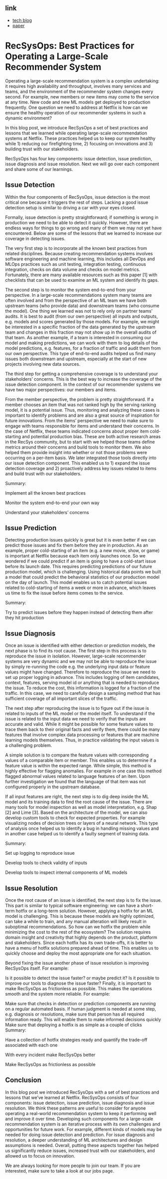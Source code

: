 ## link

- [tech blog](https://netflixtechblog.medium.com/recsysops-best-practices-for-operating-a-large-scale-recommender-system-95bbe195a841)
- [paper](https://dl.acm.org/doi/fullHtml/10.1145/3460231.3474620)

# RecSysOps: Best Practices for Operating a Large-Scale Recommender System

Operating a large-scale recommendation system is a complex undertaking: it requires high availability and throughput, involves many services and teams, and the environment of the recommender system changes every second. For example, new members or new items may come to the service at any time. New code and new ML models get deployed to production frequently. One question we need to address at Netflix is how can we ensure the healthy operation of our recommender systems in such a dynamic environment?

In this blog post, we introduce RecSysOps a set of best practices and lessons that we learned while operating large-scale recommendation systems at Netflix. These practices helped us to keep our system healthy while 1) reducing our firefighting time, 2) focusing on innovations and 3) building trust with our stakeholders.

RecSysOps has four key components: issue detection, issue prediction, issue diagnosis and issue resolution. Next we will go over each component and share some of our learnings.

## Issue Detection

Within the four components of RecSysOps, issue detection is the most critical one because it triggers the rest of steps. Lacking a good issue detection setup is similar to driving a car with your eyes closed.

Formally, issue detection is pretty straightforward; if something is wrong in production we need to be able to detect it quickly. However, there are endless ways for things to go wrong and many of them we may not yet have encountered. Below are some of the lessons that we learned to increase our coverage in detecting issues.

The very first step is to incorporate all the known best practices from related disciplines. Because creating recommendation systems involves software engineering and machine learning, this includes all DevOps and MLOps practices such as unit testing, integration testing, continuous integration, checks on data volume and checks on model metrics. Fortunately, there are many available resources such as this paper [1] with checklists that can be used to examine an ML system and identify its gaps.

The second step is to monitor the system end-to-end from your perspective. In a large-scale recommendations system many teams are often involved and from the perspective of an ML team we have both upstream teams (who provide data) and downstream teams (who consume the model). One thing we learned was not to rely only on partner teams’ audits. It is best to audit (from our own perspective) all inputs and outputs, e.g. models and scores generated by those models. For example, we might be interested in a specific fraction of the data generated by the upstream team and changes in this fraction may not show up in the overall audits of that team. As another example, if a team is interested in consuming our model and making predictions, we can work with them to log details of the model predictions, e.g. features, for a fraction of traffic and audit them from our own perspective. This type of end-to-end audits helped us find many issues both downstream and upstream, especially at the start of new projects involving new data sources.

The third step for getting a comprehensive coverage is to understand your stakeholders’ concerns. This is the best way to increase the coverage of the issue detection component. In the context of our recommender systems we have two major perspectives: our members and items.

From the member perspective, the problem is pretty straightforward. If a member chooses an item that was not ranked high by the serving ranking model, it is a potential issue. Thus, monitoring and analyzing these cases is important to identify problems and are also a great source of inspiration for future innovations.
From the items’ perspective we need to make sure to engage with teams responsible for items and understand their concerns. In the case of Netflix, these teams indicated concerns about proper item cold-starting and potential production bias. These are both active research areas in the RecSys community, but to start with we helped those teams define metrics around their concerns and build tools to monitor them. We also helped them provide insight into whether or not those problems were occurring on a per-item basis. We later integrated those tools directly into our issue detection component. This enabled us to 1) expand the issue detection coverage and 2) proactively address key issues related to items and build trust with our stakeholders.

Summary:

Implement all the known best practices

Monitor the system end-to-end your own way

Understand your stakeholders’ concerns

## Issue Prediction

Detecting production issues quickly is great but it is even better if we can predict those issues and fix them before they are in production. As an example, proper cold-starting of an item (e.g. a new movie, show, or game) is important at Netflix because each item only launches once. So we wondered if we could predict if an item is going to have a cold-start issue before its launch date. This requires predicting predictions of our future production model, which is challenging. Using historical data points we built a model that could predict the behavioral statistics of our production model on the day of launch. This model enables us to catch potential issues related to cold-starting of items a week or more in advance, which leaves us time to fix the issue before items comes to the service.

Summary:

Try to predict issues before they happen instead of detecting them after they hit production

## Issue Diagnosis

Once an issue is identified with either detection or prediction models, the next phase is to find its root cause. The first step in this process is to reproduce the issue in isolation. However, large-scale recommender systems are very dynamic and we may not be able to reproduce the issue by simply re-running the code e.g. the underlying input data or feature values might have changed. Therefore to reproduce the issue we need to set up proper logging in advance. This includes logging of item candidates, context, features, serving model id or anything that is needed to reproduce the issue. To reduce the cost, this information is logged for a fraction of the traffic. In this case, we need to carefully design a sampling method that has sufficient coverage of all important slices of the traffic.

The next step after reproducing the issue is to figure out if the issue is related to inputs of the ML model or the model itself. To understand if the issue is related to the input data we need to verify that the inputs are accurate and valid. While it might be possible for some feature values to trace them back to their original facts and verify them, there could be many features that involve complex data processing or features that are machine learning models themselves. Thus, in practice validating the input values is a challenging problem.

A simple solution is to compare the feature values with corresponding values of a comparable item or member. This enables us to determine if a feature value is within the expected range. While simple, this method is highly effective for flagging anomalies. For example in one case this method flagged abnormal values related to language features of an item. Upon further investigation we found that the language of that item was not configured properly in the upstream database.

If all input features are right, the next step is to dig deep inside the ML model and its training data to find the root cause of the issue. There are many tools for model inspection as well as model interpretation, e.g. Shap [2] and Lime [3]. Based on the architecture of the model, we can also develop custom tools to check for expected properties. For example visualizing nodes of decision trees or layers of a neural network. This type of analysis once helped us to identify a bug in handling missing values and in another case helped us to identify a faulty segment of training data.

Summary:

Set up logging to reproduce issue

Develop tools to check validity of inputs

Develop tools to inspect internal components of ML models

## Issue Resolution

Once the root cause of an issue is identified, the next step is to fix the issue. This part is similar to typical software engineering: we can have a short-term hotfix or a long-term solution. However, applying a hotfix for an ML model is challenging. This is because these models are highly optimized, can take a while to train, and any manual alteration will likely result in suboptimal recommendations. So how can we hotfix the problem while minimizing the cost to the rest of the ecosystem? The solution requires domain insight and creativity that highly depends on the product, platform and stakeholders. Since each hotfix has its own trade-offs, it is better to have a menu of hotfix solutions prepared ahead of time. This enables us to quickly choose and deploy the most appropriate one for each situation.

Beyond fixing the issue another phase of issue resolution is improving RecSysOps itself. For example:

Is it possible to detect the issue faster? or maybe predict it?
Is it possible to improve our tools to diagnose the issue faster?
Finally, it is important to make RecSysOps as frictionless as possible. This makes the operations smooth and the system more reliable. For example:

Make sure that checks in detection or prediction components are running on a regular automated basis.
If human judgment is needed at some step, e.g. diagnosis or resolutions, make sure that person has all required information ready. This will enable them to make informed decisions quickly
Make sure that deploying a hotfix is as simple as a couple of clicks
Summary:

Have a collection of hotfix strategies ready and quantify the trade-off associated with each one

With every incident make RecSysOps better

Make RecSysOps as frictionless as possible

## Conclusion

In this blog post we introduced RecSysOps with a set of best practices and lessons that we’ve learned at Netflix. RecSysOps consists of four components: issue detection, issue prediction, issue diagnosis and issue resolution. We think these patterns are useful to consider for anyone operating a real-world recommendation system to keep it performing well and improve it over time. Developing such components for a large-scale recommendation system is an iterative process with its own challenges and opportunities for future work. For example, different kinds of models may be needed for doing issue detection and prediction. For issue diagnosis and resolution, a deeper understanding of ML architectures and design assumptions is needed. Overall, putting these aspects together has helped us significantly reduce issues, increased trust with our stakeholders, and allowed us to focus on innovation.

We are always looking for more people to join our team. If you are interested, make sure to take a look at our jobs page.

